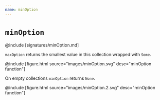 ```yaml
---
name: minOption
---
```


# `minOption`

@include [signatures/minOption.md]

`maxOption` returns the smallest value in this collection wrapped with `Some`.

@include [figure.html source="images/minOption.svg" desc="minOption function"]

On empty collections `minOption` returns `None`.

@include [figure.html source="images/minOption.2.svg" desc="minOption function"]
